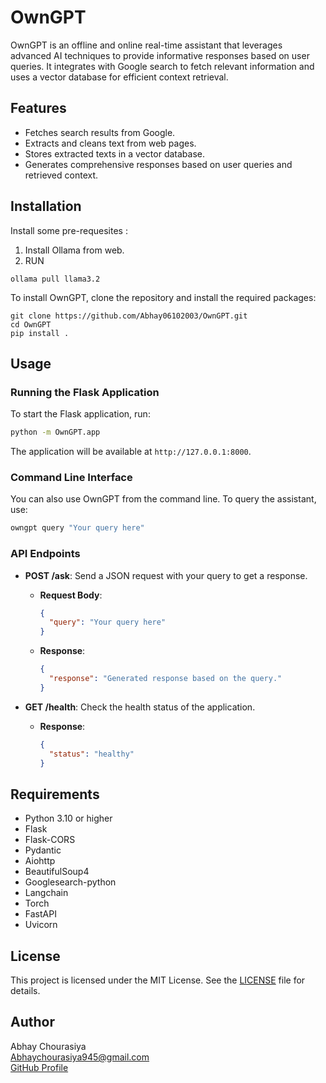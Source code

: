 # OwnGPT

OwnGPT is an offline and online real-time assistant that leverages advanced AI techniques to provide informative responses based on user queries. It integrates with Google search to fetch relevant information and uses a vector database for efficient context retrieval.

## Features

- Fetches search results from Google.
- Extracts and cleans text from web pages.
- Stores extracted texts in a vector database.
- Generates comprehensive responses based on user queries and retrieved context.

## Installation

Install some pre-requesites : 

1. Install Ollama from web.
2. RUN
```
ollama pull llama3.2
```
To install OwnGPT, clone the repository and install the required packages:
```
git clone https://github.com/Abhay06102003/OwnGPT.git
cd OwnGPT
pip install .
```

## Usage

### Running the Flask Application

To start the Flask application, run:

```bash
python -m OwnGPT.app
```

The application will be available at `http://127.0.0.1:8000`.

### Command Line Interface

You can also use OwnGPT from the command line. To query the assistant, use:

```bash
owngpt query "Your query here"
```

### API Endpoints

- **POST /ask**: Send a JSON request with your query to get a response.
  - **Request Body**:
    ```json
    {
      "query": "Your query here"
    }
    ```
  - **Response**:
    ```json
    {
      "response": "Generated response based on the query."
    }
    ```

- **GET /health**: Check the health status of the application.
  - **Response**:
    ```json
    {
      "status": "healthy"
    }
    ```

## Requirements

- Python 3.10 or higher
- Flask
- Flask-CORS
- Pydantic
- Aiohttp
- BeautifulSoup4
- Googlesearch-python
- Langchain
- Torch
- FastAPI
- Uvicorn

## License

This project is licensed under the MIT License. See the [LICENSE](LICENSE) file for details.

## Author

Abhay Chourasiya  
[Abhaychourasiya945@gmail.com](mailto:Abhaychourasiya945@gmail.com)  
[GitHub Profile](https://github.com/Abhay06102003)
```
